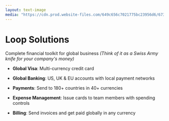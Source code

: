 ```yaml
---
layout: text-image
media: "https://cdn.prod.website-files.com/649c656c7021775bc23956d6/673cfa556055bd3e6281f755_home-hero_visa.avif"
---
```


# Loop Solutions

Complete financial toolkit for global business
*(Think of it as a Swiss Army knife for your company's money)*

- **Global Visa**: Multi-currency credit card

- **Global Banking**: US, UK & EU accounts with local payment networks

- **Payments**: Send to 180+ countries in 40+ currencies

- **Expense Management**: Issue cards to team members with spending controls

- **Billing**: Send invoices and get paid globally in any currency


<!--
**Speaker Notes:**

Why This Matters:
Canada does $965 billion in cross-border trade annually. Think about every Canadian business dealing with:
- Tech companies paying for US SaaS
- E-commerce selling cross-border
- Professional services with global clients

The Scale:
We're not just building another credit card. We're building financial infrastructure that lets Canadian businesses compete globally without bleeding money on FX.

Additional Speaker Notes:
- Use specific, relatable examples (AWS, Stripe)
- Highlight the unfair advantages bigger companies have
- Emphasize the wasted time/money/complexity of manual reconciliation
- Use the $965B number for impact
- Position as infrastructure, not just a product
-->